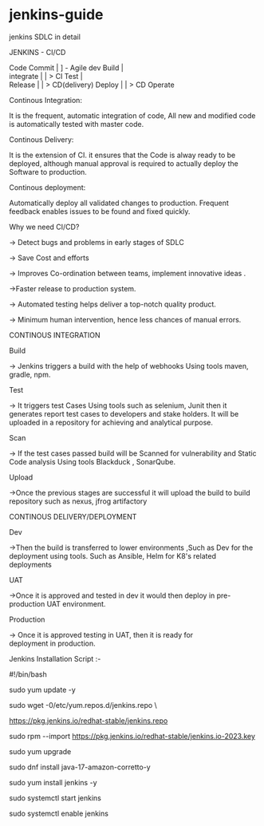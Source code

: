 # jenkins-guide
jenkins SDLC in detail

JENKINS - CI/CD
 
Code Commit
   |                          ]   - Agile dev
Build
   |                        
integrate
   |                  |   > CI
Test
   |                             
Release
   |                             |  > CD(delivery)
Deploy
   |                                          |   > CD
Operate


Continous Integration:

It is the frequent, automatic integration of code, All new and modified code is automatically tested with master code.

Continous Delivery:

It is the extension of CI. it ensures that the Code is alway ready to be deployed, although manual approval is required to actually deploy the Software to production.

Continous deployment:

Automatically deploy all validated changes to production. 
Frequent feedback enables issues to be found and fixed quickly.

Why we need CI/CD?

→ Detect bugs and problems in early stages of SDLC

→ Save Cost and efforts

→ Improves Co-ordination between teams, implement innovative ideas .

→Faster release to production system.

→ Automated testing helps deliver a top-notch quality product.

 → Minimum human intervention, hence less chances of manual errors.

 CONTINOUS INTEGRATION

Build

→  Jenkins triggers a build with the help of webhooks Using tools maven, gradle, npm.

Test

→ It triggers test Cases Using tools such as selenium, Junit then it generates report test cases to developers and stake holders.
It will be uploaded in a repository for achieving and analytical purpose.

Scan

→ If the test cases passed build will be Scanned for vulnerability and Static Code analysis Using tools Blackduck , SonarQube.

Upload

→Once the previous stages are successful it will upload the build to build repository such as nexus, jfrog artifactory

CONTINOUS DELIVERY/DEPLOYMENT

Dev

→Then the build is transferred to lower environments ,Such as Dev for the deployment using tools. Such as Ansible, Helm for K8's related deployments

UAT

→Once it is approved and tested in dev it would then deploy in pre-production UAT environment.

Production 

→ Once it is approved  testing in UAT, then it is ready for deployment in production.

Jenkins Installation Script :-

#!/bin/bash

sudo yum update -y

sudo wget -0/etc/yum.repos.d/jenkins.repo \

https://pkg.jenkins.io/redhat-stable/jenkins.repo

sudo rpm --import https://pkg.jenkins.io/redhat-stable/jenkins.io-2023.key

sudo yum upgrade

sudo dnf install java-17-amazon-corretto-y

sudo yum install jenkins -y

sudo systemctl start jenkins

sudo systemctl enable jenkins